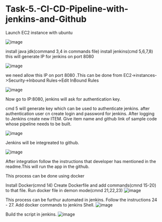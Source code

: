 # Task-5.-CI-CD-Pipeline-with-jenkins-and-Github


Launch EC2 instance with ubuntu

![image](https://user-images.githubusercontent.com/63444224/228719870-2613d205-11f9-4023-8d98-dd76872a9c8a.png)



install java jdk(command 3,4 in commands file)
install jenkins(cmd 5,6,7,8)
this will generate IP for jenkins on port 8080

![image](https://user-images.githubusercontent.com/63444224/228721640-32ece974-8e02-4ab4-abf8-51653f03d8b3.png)








we need allow this IP on port 8080 .This can be done from EC2->instances->Security->Inbound Rules->Edit InBound Rules

![image](https://user-images.githubusercontent.com/63444224/228722092-2c48d8a7-6cc2-451d-83bd-5a83723de2b0.png)






Now go to IP:8080, jenkins will ask for authentication key.

cmd 5 will generate key which can be used to authenticate jenkins.
after authentication user cn create login and password for jenkins.
After logging to Jenkins create new ITEM.
Give item name and github link of sample code whose pipeline needs to be built.




![image](https://user-images.githubusercontent.com/63444224/228722586-903ae5b0-18cd-461c-ae65-a13d113fbabf.png)




Jenkins will be integreated to github.

![image](https://user-images.githubusercontent.com/63444224/228722741-ca4507ed-da20-49c0-853b-c131cfd25749.png)


After integration follow the instructions that developer has mentioned in the readme.This will run the app in the github.


This process can be done using docker 

Install Docker(cmnd 14)
Create Dockerfile and add commands(cmnd 15-20) to that file.
Run docker file in demon mode(cmnd 21,22,23)
![image](https://user-images.githubusercontent.com/63444224/228724086-86166b89-694f-4600-a47a-f08c719c0676.png)

This process can be furthur automated in jenkins.
Follow the instructions 24 - 27.
Add docker commands to jenkins Shell.
![image](https://user-images.githubusercontent.com/63444224/228726483-80213ee0-73a5-4cc3-bf72-5cadd32cb35d.png)

Build the script in jenkins.
![image](https://user-images.githubusercontent.com/63444224/228726654-d20628c1-1551-4c92-aa18-5e3dcaae687e.png)



